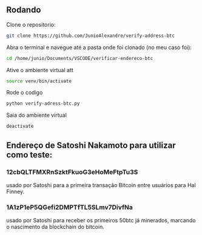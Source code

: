 ## Rodando 

Clone o repositorio: 

```bash
git clone https://github.com/JunioAlexandre/verify-address-btc
```

Abra o terminal e navegue até a pasta onde foi clonado
(no meu caso foi):
```bash
cd /home/junio/Documents/VSCODE/verificar-endereco-btc
```

Ative o ambiente virtual att
```bash
source venv/bin/activate
```
Rode o codigo 
```bash
python verify-adress-btc.py
```

Saia do ambiente virtual
```bash
deactivate
```

## Endereço de Satoshi Nakamoto para utilizar como teste:
### 12cbQLTFMXRnSzktFkuoG3eHoMeFtpTu3S 
usado por Satoshi para a primeira transação Bitcoin entre usuários para Hal Finney.
### 1A1zP1eP5QGefi2DMPTfTL5SLmv7DivfNa
usado por Satoshi para receber os primeiros 50btc já minerados, marcando o nascimento da blockchain do bitcoin.
